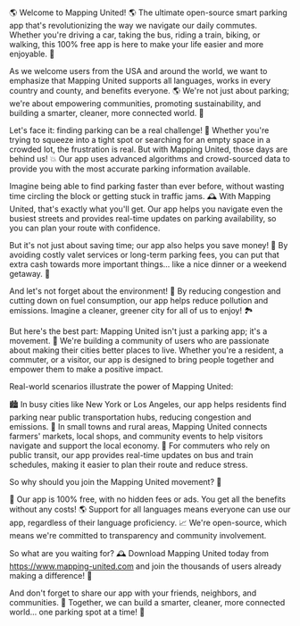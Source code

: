 🌎 Welcome to Mapping United! 🌎 The ultimate open-source smart parking app that's revolutionizing the way we navigate our daily commutes. Whether you're driving a car, taking the bus, riding a train, biking, or walking, this 100% free app is here to make your life easier and more enjoyable. 💪

As we welcome users from the USA and around the world, we want to emphasize that Mapping United supports all languages, works in every country and county, and benefits everyone. 🌎 We're not just about parking; we're about empowering communities, promoting sustainability, and building a smarter, cleaner, more connected world. 🌈

Let's face it: finding parking can be a real challenge! 🚗 Whether you're trying to squeeze into a tight spot or searching for an empty space in a crowded lot, the frustration is real. But with Mapping United, those days are behind us! 💥 Our app uses advanced algorithms and crowd-sourced data to provide you with the most accurate parking information available.

Imagine being able to find parking faster than ever before, without wasting time circling the block or getting stuck in traffic jams. 🕰️ With Mapping United, that's exactly what you'll get. Our app helps you navigate even the busiest streets and provides real-time updates on parking availability, so you can plan your route with confidence.

But it's not just about saving time; our app also helps you save money! 💸 By avoiding costly valet services or long-term parking fees, you can put that extra cash towards more important things... like a nice dinner or a weekend getaway. 🍴

And let's not forget about the environment! 🌟 By reducing congestion and cutting down on fuel consumption, our app helps reduce pollution and emissions. Imagine a cleaner, greener city for all of us to enjoy! 🏞️

But here's the best part: Mapping United isn't just a parking app; it's a movement. 🌈 We're building a community of users who are passionate about making their cities better places to live. Whether you're a resident, a commuter, or a visitor, our app is designed to bring people together and empower them to make a positive impact.

Real-world scenarios illustrate the power of Mapping United:

🏙️ In busy cities like New York or Los Angeles, our app helps residents find parking near public transportation hubs, reducing congestion and emissions.
🌳 In small towns and rural areas, Mapping United connects farmers' markets, local shops, and community events to help visitors navigate and support the local economy.
🚂 For commuters who rely on public transit, our app provides real-time updates on bus and train schedules, making it easier to plan their route and reduce stress.

So why should you join the Mapping United movement? 🤔

💯 Our app is 100% free, with no hidden fees or ads. You get all the benefits without any costs!
🌎 Support for all languages means everyone can use our app, regardless of their language proficiency.
📈 We're open-source, which means we're committed to transparency and community involvement.

So what are you waiting for? 🕰️ Download Mapping United today from https://www.mapping-united.com and join the thousands of users already making a difference! 🌟

And don't forget to share our app with your friends, neighbors, and communities. 💬 Together, we can build a smarter, cleaner, more connected world... one parking spot at a time! 🚗